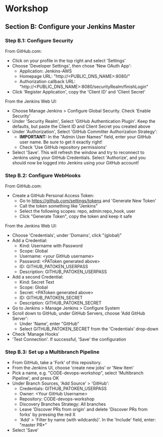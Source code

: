 # Workshop
## Section B: Configure your Jenkins Master
### Step B.1: Configure Security
From GitHub.com:
* Click on your profile in the top right and select 'Settings'
* Choose 'Developer Settings', then chose 'New OAuth App':
  * Application: Jenkins-AWS
  * Homepage URL: "http://<PUBLIC_DNS_NAME>:8080/"
  * Authorization callback URL: "http://<PUBLIC_DNS_NAME>:8080/securityRealm/finishLogin"
* Click 'Register Application', copy the 'Client ID' and 'Client Secret'

From the Jenkins Web UI:
* Choose Manage Jenkins > Configure Global Security. Check 'Enable Security'
* Under 'Security Realm', Select 'GitHub Authentication Plugin'. Keep the defaults, but paste the Client ID and Client Secret you created above
* Under 'Authorization', Select 'GitHub Committer Authorization Strategy':
  * **IMPORTANT:** In the "Admin User Names" field, enter your GitHub user name. Be sure to get it exactly right!
  * Check 'Use GitHub repository permissions'
* Select 'Save'. This will refresh the window and try to reconnect to Jenkins using your GitHub Credentials. Select 'Authorize', and you should now be logged into Jenkins using your GitHub account!
### Step B.2: Configure WebHooks
From GitHub.com:
* Create a GitHub Personal Access Token: 
  * Go to https://github.com/settings/tokens and 'Generate New Token'
  * Call the token something like "Jenkins"
  * Select the following scopes: repo, admin:repo_hook, user
  * Click "Generate Token", copy the token and keep it safe

From the Jenkins Web UI:
* Choose 'Credentials', under 'Domains', click "(global)"
* Add a Credential:
  * Kind: Username with Password
  * Scope: Global
  * Username: \<your GitHub username\>
  * Password: \<PAToken generated above\>
  * ID: GITHUB_PATOKEN_USERPASS
  * Description: GITHUB_PATOKEN_USERPASS
* Add a second Credential:
  * Kind: Secret Text
  * Scope: Global
  * Secret: \<PAToken generated above\>
  * ID: GITHUB_PATOKEN_SECRET
  * Description: GITHUB_PATOKEN_SECRET
* Go to Jenkins > Manage Jenkins > Configure System
* Scroll down to GitHub, under GitHub Servers, choose 'Add GitHub Server':
  * Under 'Name', enter "GitHub"
  * Select GITHUB_PATOKEN_SECRET from the 'Credentials' drop-down
* Check 'Manage Hooks'
* 'Test Connection'. If successful, 'Save' the configuration
### Step B.3: Set up a Multibranch Pipeline
* From GitHub, take a 'Fork' of this repository.
* From the Jenkins UI, choose 'create new jobs' or 'New Item'
* Pick a name, e.g. "CODE-devops-workshop", select 'Multibranch Pipeline', and press OK
* Under Branch Sources, 'Add Source' > 'GitHub':
  * Credentials: GITHUB_PATOKEN_USERPASS
  * Owner: \<Your GitHub Username\>
  * Repository: CODE-devops-workshop
  * Discovery Branches Strategy: All branches
  * Leave 'Discover PRs from origin' and delete 'Discover PRs from forks' by pressing the red X
  * 'Add' > 'Filter by name (with wildcards)'. In the 'Include' field, enter: "master PR*"
* Select 'Save'  